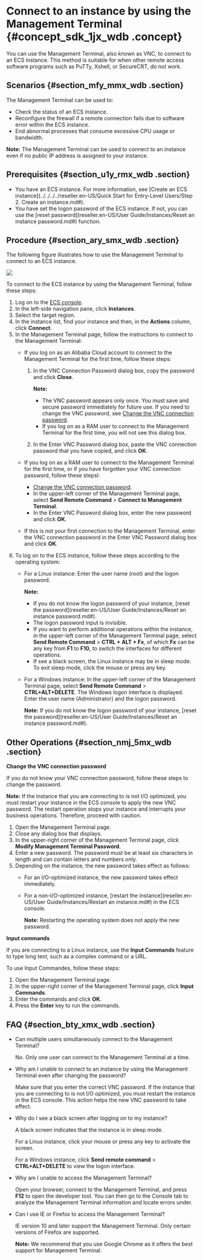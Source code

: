 # Connect to an instance by using the Management Terminal {#concept_sdk_1jx_wdb .concept}

You can use the Management Terminal, also known as VNC, to connect to an ECS instance. This method is suitable for when other remote access software programs such as PuTTy, Xshell, or SecureCRT, do not work.

## Scenarios {#section_mfy_mmx_wdb .section}

The Management Terminal can be used to:

-   Check the status of an ECS instance.
-   Reconfigure the firewall if a remote connection fails due to software error within the ECS instance.
-   End abnormal processes that consume excessive CPU usage or bandwidth.

**Note:** The Management Terminal can be used to connect to an instance even if no public IP address is assigned to your instance.

## Prerequisites {#section_u1y_rmx_wdb .section}

-   You have an ECS instance. For more information, see [Create an ECS instance](../../../../reseller.en-US/Quick Start for Entry-Level Users/Step 2. Create an instance.md#).
-   You have set the logon password of the ECS instance. If not, you can use the [reset password](reseller.en-US/User Guide/Instances/Reset an instance password.md#) function.

## Procedure {#section_ary_smx_wdb .section}

The following figure illustrates how to use the Management Terminal to connect to an ECS instance.

![](http://static-aliyun-doc.oss-cn-hangzhou.aliyuncs.com/assets/img/9619/15395085005162_en-US.png)

To connect to the ECS instance by using the Management Terminal, follow these steps:

1.  Log on to the [ECS console](https://ecs.console.aliyun.com/#/home).
2.  In the left-side navigation pane, click **Instances**.
3.  Select the target region.
4.  In the instance list, find your instance and then, in the **Actions** column, click **Connect**.
5.  In the Management Terminal page, follow the instructions to connect to the Management Terminal:
    -   If you log on as an Alibaba Cloud account to connect to the Management Terminal for the first time, follow these steps:

        1.  In the VNC Connection Password dialog box, copy the password and click **Close**.

            **Note:** 

            -   The VNC password appears only once. You must save and secure password immediately for future use. If you need to change the VNC password, see [Change the VNC connection password](#).
            -   If you log on as a RAM user to connect to the Management Terminal for the first time, you will not see this dialog box.
        2.  In the Enter VNC Password dialog box, paste the VNC connection password that you have copied, and click **OK**.
    -   If you log on as a RAM user to connect to the Management Terminal for the first time, or if you have forgotten your VNC connection password, follow these stepsl:
        -   [Change the VNC connection password](#).
        -   In the upper-left corner of the Management Terminal page, select **Send Remote Command** \> **Connect to Management Terminal**.
        -   In the Enter VNC Password dialog box, enter the new password and click **OK**.
    -   If this is not your first connection to the Management Terminal, enter the VNC connection password in the Enter VNC Password dialog box and click **OK**.
6.  To log on to the ECS instance, follow these steps according to the operating system:
    -   For a Linux instance: Enter the user name \(root\) and the logon password.

        **Note:** 

        -   If you do not know the logon password of your instance, [reset the password](reseller.en-US/User Guide/Instances/Reset an instance password.md#).
        -   The logon password input is invisible.
        -   If you want to perform additional operations within the instance, in the upper-left corner of the Management Terminal page, select **Send Remote Command** \> **CTRL + ALT + Fx**, of which **Fx** can be any key from **F1** to **F10**, to switch the interfaces for different operations.
        -   If see a black screen, the Linux instance may be in sleep mode. To exit sleep mode, click the mouse or press any key.
    -   For a Windows instance: In the upper-left corner of the Management Terminal page, select **Send Remote Command** \> **CTRL+ALT+DELETE**. The Windows logon interface is displayed. Enter the user name \(Administrator\) and the logon password.

        **Note:** If you do not know the logon password of your instance, [reset the password](reseller.en-US/User Guide/Instances/Reset an instance password.md#).


## Other Operations {#section_nmj_5mx_wdb .section}

**Change the VNC connection password**

If you do not know your VNC connection password, follow these steps to change the password.

**Note:** If the instance that you are connecting to is not I/O optimized, you must restart your instance in the ECS console to apply the new VNC password. The restart operation stops your instance and interrupts your business operations. Therefore, proceed with caution.

1.  Open the Management Terminal page.
2.  Close any dialog box that displays.
3.  In the upper-right corner of the Management Terminal page, click **Modify Management Terminal Password**.
4.  Enter a new password. The password must be at least six characters in length and can contain letters and numbers only.
5.  Depending on the instance, the new password takes effect as follows:
    -   For an I/O-optimized instance, the new password takes effect immediately.
    -   For a non-I/O-optimized instance, [restart the instance](reseller.en-US/User Guide/Instances/Restart an instance.md#) in the ECS console.

        **Note:** Restarting the operating system does not apply the new password.


**Input commands**

If you are connecting to a Linux instance, use the **Input Commands** feature to type long text, such as a complex command or a URL.

To use Input Commandes, follow these steps:

1.  Open the Management Terminal page.
2.  In the upper-right corner of the Management Terminal page, click **Input Commands**.
3.  Enter the commands and click **OK**.
4.  Press the **Enter** key to run the commands.

## FAQ {#section_bty_xmx_wdb .section}

-   Can multiple users simultaneously connect to the Management Terminal?

    No. Only one user can connect to the Management Terminal at a time.

-   Why am I unable to connect to an instance by using the Management Terminal even after changing the password?

    Make sure that you enter the correct VNC password. If the instance that you are connecting to is not I/O optimized, you must restart the instance in the ECS console. This action helps the new VNC password to take effect.

-   Why do I see a black screen after logging on to my instance?

    A black screen indicates that the instance is in sleep mode.

    For a Linux instance, click your mouse or press any key to activate the screen.

    For a Windows instance, click **Send remote command** \> **CTRL+ALT+DELETE** to view the logon interface.

-   Why am I unable to access the Management Terminal?

    Open your browser, connect to the Management Terminal, and press **F12** to open the developer tool. You can then go to the Console tab to analyze the Management Terminal information and locate errors under.

-   Can I use IE or Firefox to access the Management Terminal?

    IE version 10 and later support the Management Terminal. Only certain versions of Firefox are supported.

    **Note:** We recommend that you use Google Chrome as it offers the best support for Management Terminal.


